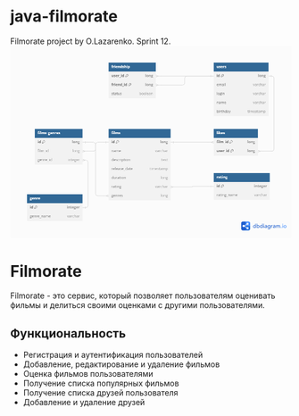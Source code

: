 # java-filmorate
Filmorate project by O.Lazarenko. Sprint 12.
![Database project.](/filmorate.png)

# Filmorate

Filmorate - это сервис, который позволяет пользователям оценивать фильмы и делиться своими оценками с другими пользователями.

## Функциональность

- Регистрация и аутентификация пользователей
- Добавление, редактирование и удаление фильмов
- Оценка фильмов пользователями
- Получение списка популярных фильмов
- Получение списка друзей пользователя
- Добавление и удаление друзей
